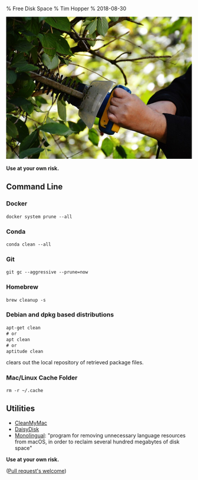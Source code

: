 % Free Disk Space
% Tim Hopper
% 2018-08-30

![](prune.jpg)

__Use at your own risk.__

## Command Line

### Docker

```
docker system prune --all
```

### Conda

```
conda clean --all
```

### Git

```
git gc --aggressive --prune=now
```

### Homebrew

```
brew cleanup -s
```

### Debian and dpkg based distributions

```
apt-get clean
# or
apt clean
# or
aptitude clean
```

clears out the local repository of retrieved package files.


### Mac/Linux Cache Folder

```
rm -r ~/.cache
```

## Utilities

* [CleanMyMac](https://macpaw.com/cleanmymac)
* [DaisyDisk](https://daisydiskapp.com)
* [Monolingual](https://ingmarstein.github.io/Monolingual/): "program for removing unnecessary language resources from macOS, in order to reclaim several hundred megabytes of disk space"

__Use at your own risk.__

([Pull request's welcome](https://github.com/tdhopper/freespace.tdhopper.com))
